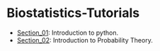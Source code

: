 # Biostatistics-Tutorials

* [Section_01](https://nbviewer.jupyter.org/github/EslamAdel/Biostatistics-Tutorials/blob/main/Section_01.ipynb): Introduction to python. 
* [Section_02](https://github.com/EslamAdel/Biostatistics-Tutorials/blob/main/Section_02.ipynb): Introduction to Probability Theory. 
